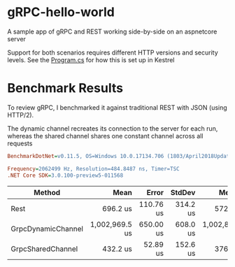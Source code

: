 # gRPC-hello-world
A sample app of gRPC and REST working side-by-side on an aspnetcore server

Support for both scenarios requires different HTTP versions and security levels. See the [Program.cs](https://github.com/MarkSFrancis/gRPC-hello-world/blob/master/GrpcHelloWorld/Program.cs#L26) for how this is set up in Kestrel

# Benchmark Results

To review gRPC, I benchmarked it against traditional REST with JSON (using HTTP/2).

The dynamic channel recreates its connection to the server for each run, whereas the shared channel shares one constant channel across all requests

``` ini
BenchmarkDotNet=v0.11.5, OS=Windows 10.0.17134.706 (1803/April2018Update/Redstone4)

Frequency=2062499 Hz, Resolution=484.8487 ns, Timer=TSC
.NET Core SDK=3.0.100-preview5-011568
```

|             Method |           Mean |     Error |   StdDev |         Median |
|------------------- |---------------:|----------:|---------:|---------------:|
|               Rest |       696.2 us | 110.76 us | 314.2 us |       572.6 us |
| GrpcDynamicChannel | 1,002,969.5 us | 650.00 us | 608.0 us | 1,002,891.6 us |
|  GrpcSharedChannel |       432.2 us |  52.89 us | 152.6 us |       376.0 us |
